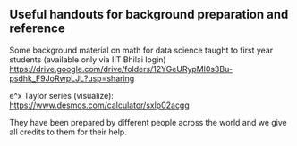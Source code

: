 __Useful handouts for background preparation and reference__
------------------------------

Some background material on math for data science taught to first year students (available only via IIT Bhilai login) 
https://drive.google.com/drive/folders/12YGeURypMl0s3Bu-psdhk_F9JoRwpLJL?usp=sharing


e^x Taylor series (visualize): https://www.desmos.com/calculator/sxlp02acgg



They have been prepared by different people across the world and we give all credits to them for their help.




